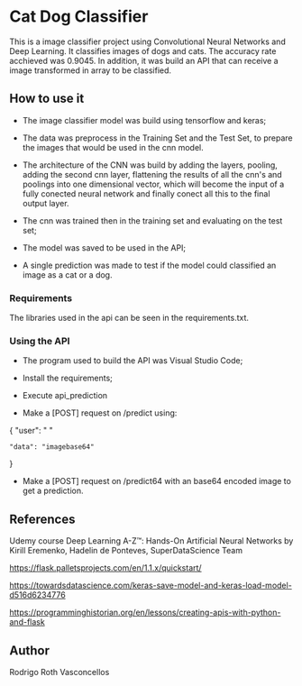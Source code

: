 # Cat Dog Classifier

This is a image classifier project using Convolutional Neural Networks and Deep Learning. It classifies images of dogs and cats. The accuracy rate acchieved was 0.9045.
In addition, it was build an API that can receive a image transformed in array to be classified. 

## How to use it

* The image classifier model was build using tensorflow and keras;

* The data was preprocess in the Training Set and the Test Set, to prepare the images that would be used in the cnn model.

* The architecture of the CNN was build by adding the layers, pooling, adding the second cnn layer, flattening the results of all the cnn's and poolings into one dimensional vector, which will become the input of a fully conected neural network and finally conect all this to the final output layer.

* The cnn was trained then in the training set and evaluating on the test set;

* The model was saved to be used in the API;

* A single prediction was made to test if the model could classified an image as a cat or a dog.


### Requirements

The libraries used in the api can be seen in the requirements.txt.

### Using the API

* The program used to build the API was Visual Studio Code;

* Install the requirements;

* Execute api_prediction

* Make a [POST] request on /predict using:

{
	"user": " "

	"data": "imagebase64"
}


* Make a [POST] request on /predict64 with an base64 encoded image to get a prediction.

## References

Udemy course Deep Learning A-Z™: Hands-On Artificial Neural Networks by Kirill Eremenko, Hadelin de Ponteves, SuperDataScience Team

https://flask.palletsprojects.com/en/1.1.x/quickstart/

https://towardsdatascience.com/keras-save-model-and-keras-load-model-d516d6234776

https://programminghistorian.org/en/lessons/creating-apis-with-python-and-flask


## Author

Rodrigo Roth Vasconcellos
